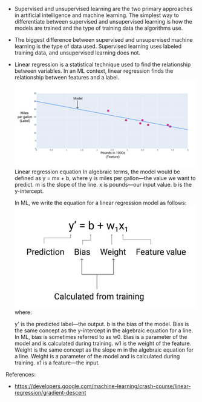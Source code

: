 + Supervised and unsupervised learning are the two primary approaches in artificial intelligence and machine learning. The simplest way to differentiate between supervised and unsupervised learning is how the models are trained and the type of training data the algorithms use. 

+ The biggest difference between supervised and unsupervised machine learning is the type of data used. Supervised learning uses labeled training data, and unsupervised learning does not. 

+ Linear regression is a statistical technique used to find the relationship between variables. In an ML context, linear regression finds the relationship between features and a label.
    ![alt text](car-data-points-with-model.png)
    Linear regression equation
    In algebraic terms, the model would be defined as y = mx + b, where
    y is miles per gallon—the value we want to predict.
    m is the slope of the line.
    x is pounds—our input value.
    b is the y-intercept.

    In ML, we write the equation for a linear regression model as follows:
    ![alt text](image.png)
    where:

    y' is the predicted label—the output.
    b is the bias of the model. Bias is the same concept as the y-intercept in the algebraic equation for a line. In ML, bias is sometimes referred to as w0. Bias is a parameter of the model and is calculated during training.
    w1 is the weight of the feature. Weight is the same concept as the slope m in the algebraic equation for a line. Weight is a parameter of the model and is calculated during training.
    x1 is a feature—the input.


References:
+ https://developers.google.com/machine-learning/crash-course/linear-regression/gradient-descent